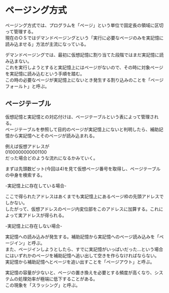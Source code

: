 # ページング方式

ページング方式では、プログラムを「ページ」という単位で固定長の領域に区切って管理する。  
現在のＯＳではデマンドページングという「実行に必要なページのみを実記憶に読み込ませる」方法が主流になっている。 

デマンドページングでは、最初に仮想記憶に割り当てた段階ではまだ実記憶に読み込まない。  
これを実行しようとすると実記憶上にはページがないので、その時に対象ぺージを実記憶に読み込むという手順を踏む。  
この時の必要なページが実記憶上にないとき発生する割り込みのことを「ページフォールト」と呼ぶ。  

## ページテーブル

仮想記憶と実記憶との対応付けは、ページテーブルという表によって管理される。  
ページテーブルを参照して目的のページが実記憶上にないと判明したら、補助記憶から実記憶へとそのページが読み込まれる。  

例えば仮想アドレスが  
0100000000001100  
だった場合どのような流れになるかみていく。  

まずは先頭数ビット(今回は4)を見て仮想ページ番号を取得し、ページテーブルの中身を検索する。  


-実記憶上に存在している場合-  

ここで得られたアドレスはあくまでも実記憶上にあるページ枠の先頭アドレスでしかない。  
したがって、仮想アドレスのページ内変位部をこのアドレスに加算する。これによって実アドレスが得られる。  

-実記憶上に存在しない場合-  

実記憶への読み込みが発生する。補助記憶から実記憶へのページ読み込みを「ページイン」と呼ぶ。  
また、ページインしようとしたら、すでに実記憶がいっぱいだった…という場合にはいずれかのページを補助記憶へ追い出して空きを作らなければならない。  
実記憶から補助記憶へとページを追い出すことを「ページアウト」と呼ぶ。  

実記憶の容量が少ないと、ページの置き換えを必要とする頻度が高くなり、システムの処理効率が極端に低下することがある。  
この現象を「スラッシング」と呼ぶ。



